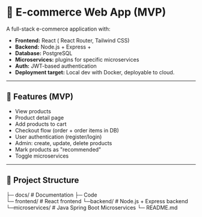 # 🛒 E-commerce Web App (MVP)

A full-stack e-commerce application with:
- **Frontend:** React ( React Router, Tailwind CSS)
- **Backend:** Node.js + Express + 
- **Database:** PostgreSQL 
- **Microservices:** plugins for specific microservices 
- **Auth:** JWT-based authentication
- **Deployment target:** Local dev with Docker, deployable to cloud.

---

## 🚀 Features (MVP)
- View products
- Product detail page
- Add products to cart 
- Checkout flow (order + order items in DB)
- User authentication (register/login)
- Admin: create, update, delete products
- Mark products as "recommended"
- Toggle microservices 

---

## 📂 Project Structure

├─ docs/                    # Documentation
├─ Code                
    └─ frontend/             # React frontend
    └─backend/              # Node.js + Express backend
    └─microservices/        # Java Spring Boot Microservices
└─ README.md
